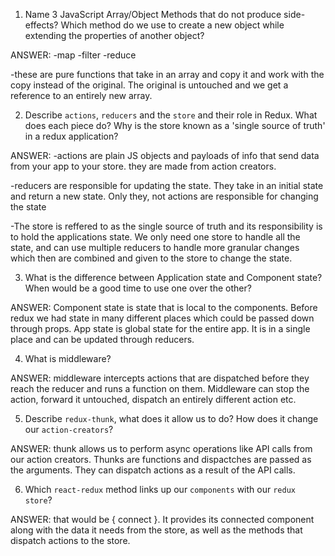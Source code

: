 1.  Name 3 JavaScript Array/Object Methods that do not produce side-effects? Which method do we use to create a new object while extending the properties of another object?

ANSWER:
-map
-filter
-reduce

-these are pure functions that take in an array and copy it and work with the copy instead of the original. The original is untouched and we get a reference to an entirely new array.

2.  Describe `actions`, `reducers` and the `store` and their role in Redux. What does each piece do? Why is the store known as a 'single source of truth' in a redux application?

ANSWER:
-actions are plain JS objects and payloads of info that send data from your app to your store. they are made from action creators.

-reducers are responsible for updating the state. They take in an initial state and return a new state. Only they, not actions are responsible for changing the state

-The store is reffered to as the single source of truth and its responsibility is to hold the applications state. We only need one store to handle all the state, and can use multiple reducers to handle more granular changes which then are combined and given to the store to change the state.

3.  What is the difference between Application state and Component state? When would be a good time to use one over the other?

ANSWER: Component state is state that is local to the components. Before redux we had state in many different places which could be passed down through props. App state is global state for the entire app. It is in a single place and can be updated through reducers.

4.  What is middleware?

ANSWER: middleware intercepts actions that are dispatched before they reach the reducer and runs a function on them. Middleware can stop the action, forward it untouched, dispatch an entirely different action etc.

5.  Describe `redux-thunk`, what does it allow us to do? How does it change our `action-creators`?

ANSWER: thunk allows us to perform async operations like API calls from our action creators. Thunks are functions and dispactches are passed as the arguments. They can dispatch actions as a result of the API calls.

6.  Which `react-redux` method links up our `components` with our `redux store`?

ANSWER: that would be { connect }. It provides its connected component along with the data it needs from the store, as well as the methods that dispatch actions to the store.
